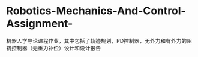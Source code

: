 # Robotics-Mechanics-And-Control-Assignment-
机器人学导论课程作业，其中包括了轨迹规划，PD控制器，无外力和有外力的阻抗控制器（无重力补偿）设计和设计报告
